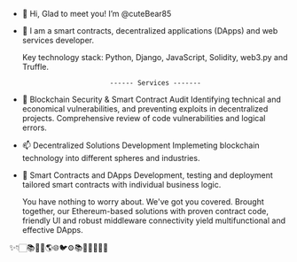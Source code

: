 - 👋 Hi, Glad to meet you! I’m @cuteBear85
- 👀 I am a smart contracts, decentralized applications (DApps) and web services developer.

   Key technology stack: Python, Django, JavaScript, Solidity, web3.py and Truffle.
     
                            ------ Services -------

- 🌱 Blockchain Security & Smart Contract Audit
   Identifying technical and economical vulnerabilities, and preventing exploits in decentralized projects.
   Comprehensive review of code vulnerabilities and logical errors.
   
- 📫 Decentralized Solutions Development
   Implemeting blockchain technology into different spheres and industries.
   
- 💞️ Smart Contracts and DApps
   Development, testing and deployment tailored smart contracts with individual business logic.

   You have nothing to worry about. We've got you covered. Brought together, our Ethereum-based solutions with proven contract code, friendly UI and robust middleware      connectivity yield multifunctional and effective DApps.

✨👇🏻📚💙😄🌎🌐🐦⚙️📚👨‍📇🏫📝🔬

